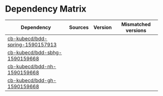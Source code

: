 # Dependency Matrix

Dependency | Sources | Version | Mismatched versions
---------- | ------- | ------- | -------------------
[cb-kubecd/bdd-spring-1590157913](https://github.com/cb-kubecd/bdd-spring-1590157913.git) |  | []() | 
[cb-kubecd/bdd-sbhg-1590159668](https://github.com/cb-kubecd/bdd-sbhg-1590159668.git) |  | []() | 
[cb-kubecd/bdd-nh-1590159668](https://github.com/cb-kubecd/bdd-nh-1590159668.git) |  | []() | 
[cb-kubecd/bdd-gh-1590159668](https://github.com/cb-kubecd/bdd-gh-1590159668.git) |  | []() | 
